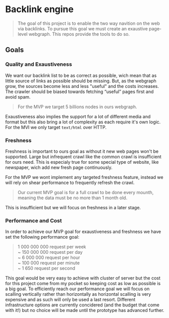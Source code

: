 # Backlink engine

> The goal of this project is to enable the two way navition on the web via backlinks. To pursue this goal we must create an exaustive page-level webgraph. This repos provide the tools to do so.

## Goals

### Quality and Exaustiveness 

We want our backlink list to be as correct as possible, wich mean that as little source of links as possible should be missing. But, as the webgraph grow, the sources become less and less "useful" and the costs increases. The crawler should be biased towards fetching “useful” pages first and avoid spam. 

> For the MVP we target 5 billions nodes in ours webgraph.

Exaustiveness also implies the support for a lot of different media and format but this also bring a lot of complexity as each require it's own logic. For the MVI we only target `text/html` over HTTP. 

### Freshness

Freshness is important to ours goal as without it new web pages won't be supported. Large but infrequent crawl like the common crawl is insufficient for ours need. This is especialy true for some special type of website, like newspaper, wich add new fresh page continuously. 

For the MVP we wont implement any targeted freshness feature, instead we will rely on shear performance to frequently refresh the crawl. 

> Our current MVP goal is for a full crawl to be done every mounth, meaning the data must be no more than 1 month old.

This is insufficient but we will focus on freshness in a later stage.

### Performance and Cost

In order to achieve our MVP goal for exaustiveness and freshness we have set the following performance goal:  

>  1 000 000 000 request per week  
    ~ 150 000 000  request per day  
    ~   6 000 000 request per hour  
    ~     100 000 request per minute  
    ~       1 650 request per second  

This goal would be very easy to achieve with cluster of server but the cost for this project come from my pocket so keeping cost as low as possible is a big goal. To efficiently reach our performance goal we will focus on scalling vertically rather than horizontally as horizontal scalling is very expensive and as such will only be used a last resort. Different infrastructure options are currently concidered (and the budget that come with it!) but no choice will be made until the prototype has advanced further. 

